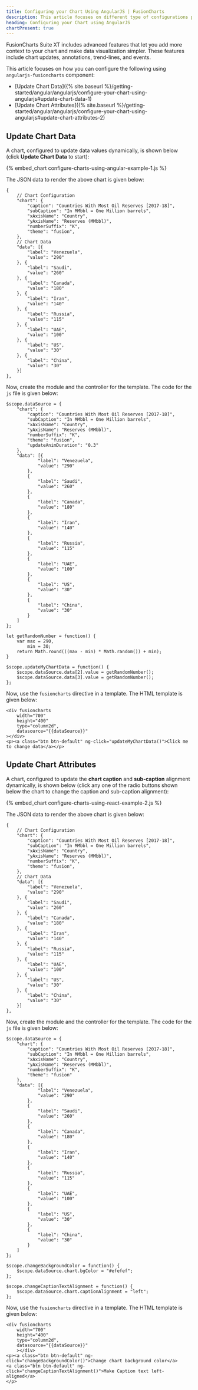 ```yaml
---
title: Configuring your Chart Using AngularJS | FusionCharts
description: This article focuses on different type of configurations possible using AngularJS.
heading: Configuring your Chart using AngularJS
chartPresent: true
---
```


FusionCharts Suite XT includes advanced features that let you add more context to your chart and make data visualization simpler. These features include chart updates, annotations, trend-lines, and events.

This article focuses on how you can configure the following using `angularjs-fusioncharts` component:

* [Update Chart Data]({% site.baseurl %}/getting-started/angular/angularjs/configure-your-chart-using-angularjs#update-chart-data-1)
* [Update Chart Attributes]({% site.baseurl %}/getting-started/angular/angularjs/configure-your-chart-using-angularjs#update-chart-attributes-2)

## Update Chart Data

A chart, configured to update data values dynamically, is shown below (click **Update Chart Data** to start):

{% embed_chart configure-charts-using-angular-example-1.js %}

The JSON data to render the above chart is given below:

```
{
    // Chart Configuration
    "chart": {
        "caption": "Countries With Most Oil Reserves [2017-18]",
        "subCaption": "In MMbbl = One Million barrels",
        "xAxisName": "Country",
        "yAxisName": "Reserves (MMbbl)",
        "numberSuffix": "K",
        "theme": "fusion",
    },
    // Chart Data
    "data": [{
        "label": "Venezuela",
        "value": "290"
    }, {
        "label": "Saudi",
        "value": "260"
    }, {
        "label": "Canada",
        "value": "180"
    }, {
        "label": "Iran",
        "value": "140"
    }, {
        "label": "Russia",
        "value": "115"
    }, {
        "label": "UAE",
        "value": "100"
    }, {
        "label": "US",
        "value": "30"
    }, {
        "label": "China",
        "value": "30"
    }]
},
```

Now, create the module and the controller for the template. The code for the `js` file is given below:

```
$scope.dataSource = {
    "chart": {
        "caption": "Countries With Most Oil Reserves [2017-18]",
        "subCaption": "In MMbbl = One Million barrels",
        "xAxisName": "Country",
        "yAxisName": "Reserves (MMbbl)",
        "numberSuffix": "K",
        "theme": "fusion",
        "updateAnimDuration": "0.3"
    },
    "data": [{
            "label": "Venezuela",
            "value": "290"
        },
        {
            "label": "Saudi",
            "value": "260"
        },
        {
            "label": "Canada",
            "value": "180"
        },
        {
            "label": "Iran",
            "value": "140"
        },
        {
            "label": "Russia",
            "value": "115"
        },
        {
            "label": "UAE",
            "value": "100"
        },
        {
            "label": "US",
            "value": "30"
        },
        {
            "label": "China",
            "value": "30"
        }
    ]
};

let getRandomNumber = function() {
    var max = 290,
        min = 30;
    return Math.round(((max - min) * Math.random()) + min);
}

$scope.updateMyChartData = function() {
    $scope.dataSource.data[2].value = getRandomNumber();
    $scope.dataSource.data[3].value = getRandomNumber();
};
```

Now, use the `fusioncharts` directive in a template. The HTML template is given below:

```
<div fusioncharts
    width="700" 
    height="400"
    type="column2d",
    datasource="{{dataSource}}"
></div>
<p><a class="btn btn-default" ng-click="updateMyChartData()">Click me to change data</a></p>

```

## Update Chart Attributes

A chart, configured to update the **chart caption** and **sub-caption** alignment dynamically, is shown below (click any one of the radio buttons shown below the chart to change the caption and sub-caption alignment):

{% embed_chart configure-charts-using-react-example-2.js %}

The JSON data to render the above chart is given below:

```
{
    // Chart Configuration
    "chart": {
        "caption": "Countries With Most Oil Reserves [2017-18]",
        "subCaption": "In MMbbl = One Million barrels",
        "xAxisName": "Country",
        "yAxisName": "Reserves (MMbbl)",
        "numberSuffix": "K",
        "theme": "fusion",
    },
    // Chart Data
    "data": [{
        "label": "Venezuela",
        "value": "290"
    }, {
        "label": "Saudi",
        "value": "260"
    }, {
        "label": "Canada",
        "value": "180"
    }, {
        "label": "Iran",
        "value": "140"
    }, {
        "label": "Russia",
        "value": "115"
    }, {
        "label": "UAE",
        "value": "100"
    }, {
        "label": "US",
        "value": "30"
    }, {
        "label": "China",
        "value": "30"
    }]
},
```

Now, create the module and the controller for the template. The code for the `js` file is given below:

```
$scope.dataSource = {
    "chart": {
        "caption": "Countries With Most Oil Reserves [2017-18]",
        "subCaption": "In MMbbl = One Million barrels",
        "xAxisName": "Country",
        "yAxisName": "Reserves (MMbbl)",
        "numberSuffix": "K",
        "theme": "fusion"
    },
    "data": [{
            "label": "Venezuela",
            "value": "290"
        },
        {
            "label": "Saudi",
            "value": "260"
        },
        {
            "label": "Canada",
            "value": "180"
        },
        {
            "label": "Iran",
            "value": "140"
        },
        {
            "label": "Russia",
            "value": "115"
        },
        {
            "label": "UAE",
            "value": "100"
        },
        {
            "label": "US",
            "value": "30"
        },
        {
            "label": "China",
            "value": "30"
        }
    ]
};

$scope.changeBackgroundColor = function() {
    $scope.dataSource.chart.bgColor = "#efefef";
};

$scope.changeCaptionTextAlignment = function() {
    $scope.dataSource.chart.captionAlignment = "left";
};
```

Now, use the `fusioncharts` directive in a template. The HTML template is given below:

```
<div fusioncharts
    width="700" 
    height="400"
    type="column2d",
    datasource="{{dataSource}}"
    ></div>
<p><a class="btn btn-default" ng-click="changeBackgroundColor()">Change chart background color</a>
<a class="btn btn-default" ng-click="changeCaptionTextAlignment()">Make Caption text left-aligned</a>
</p>
```